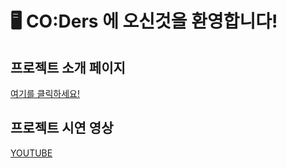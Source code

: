 # 🖥️ CO:Ders 에 오신것을 환영합니다!

## 프로젝트 소개 페이지
[여기를 클릭하세요!](https://amusing-patio-6b7.notion.site/CO-Ders-16629a0ce9194c979547de25851e681d?pvs=4)

## 프로젝트 시연 영상
[YOUTUBE](https://youtu.be/SRIJtYGJTQk)

